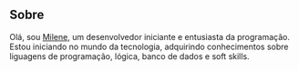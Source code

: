 ## Sobre 
Olá, sou [Milene](https://br.linkedin.com/in/milene-machado-653262328), um desenvolvedor iniciante e entusiasta da programação.
Estou iniciando no mundo da tecnologia, adquirindo conhecimentos sobre liguagens de programação, lógica, banco de dados e soft skills. 
